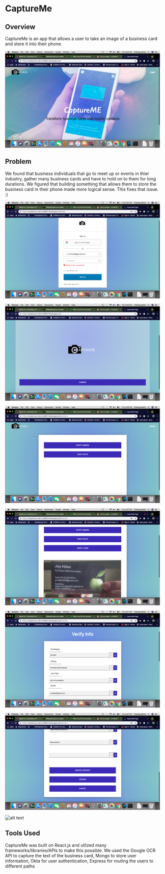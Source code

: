 # CaptureMe

## Overview 
CaptureMe is an app that allows a user to take an image of a business card and store it into their phone.  

![alt text](client/src/components/pages/landingpage.png)

## Problem
We found that business individuals that go to meet up or events in thier industry, gather many business cards and have to hold on to them for long durations.  We figured that building something that allows them to store the business card in their phone made more logical sense.  This fixes that issue. :)

![alt text](client/src/components/pages/signin.png)

![alt text](client/src/components/pages/camerapage.png)

![alt text](client/src/components/pages/cameraoptions.png)

![alt text](client/src/components/pages/capturepic.png)

![alt text](client/src/components/pages/verifyinfo.png)

![alt text](client/src/components/pages/createcontact.png)

![alt text](/src/components/pages/download-vcard.png)

## Tools Used
CaptureMe was built on React.js and utlized many frameworks/libraries/APIs to make this possible.  We used the Google OCR API to capture the text of the business card, Mongo to store user information, Okta for user authentication, Express for routing the users to different paths
